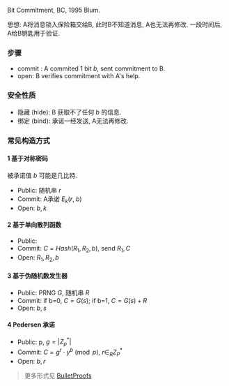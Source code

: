 Bit Commitment, BC, 1995 Blum.

思想: A将消息锁入保险箱交给B, 此时B不知道消息, A也无法再修改. 一段时间后, A给B钥匙用于验证.

### 步骤

- commit : A commited 1 bit $b$, sent commitment to B.
- open: B verifies commitment with A's help.

### 安全性质

- 隐藏 (hide): B 获取不了任何 $b$ 的信息.
- 绑定 (bind): 承诺一经发送, A无法再修改.

### 常见构造方式

#### 1 基于对称密码

被承诺值 $b$ 可能是几比特.

- Public: 随机串 $r$
- Commit: A承诺 $E_{k}(r,\ b)$
- Open: $b,k$

#### 2 基于单向散列函数

- Public:
- Commit: $C=Hash(R_{1},R_{2},b)$, send $R_{1}, C$
- Open: $R_{1},R_{2},b$

#### 3 基于伪随机数发生器

- Public: PRNG $G$, 随机串 $R$
- Commit: if b=0, $C=G(s)$; if b=1, $C=G(s)+R$
- Open: $b, s$

#### 4 Pedersen 承诺

- Public: p, $g=\vert Z^{*}_{p}\vert$
- Commit: $C=g^{r}\cdot y^{b}\pmod{p}$, $r\in_{R} Z^{*}_{P}$
- Open: $b, r$

> 更多形式见 [BulletProofs](零知识证明/BulletProofs.md)